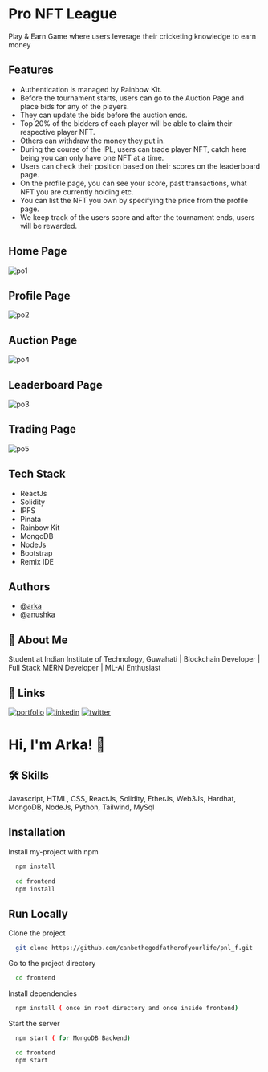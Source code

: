 # Pro NFT League

Play & Earn Game where users leverage their cricketing knowledge to earn money




## Features

* Authentication is managed by Rainbow Kit.
* Before the tournament starts, users can go to the Auction Page and place bids for any of the players.
* They can update the bids before the auction ends.
* Top 20% of the bidders of each player will be able to claim their respective player NFT.
* Others can withdraw the money they put in.
* During the course of the IPL, users can trade player NFT, catch here being you can only have one NFT at a time.
* Users can check their position based on their scores on the leaderboard page.
* On the profile page, you can see your score, past transactions, what NFT you are currently holding etc.
* You can list the NFT you own by specifying the price from the profile page.
* We keep track of the users score and after the tournament ends, users will be rewarded.


## Home Page
![po1](https://user-images.githubusercontent.com/77283508/183215716-bf4dbedc-53c6-40d0-8bb0-5749d16a130b.PNG)

## Profile Page
![po2](https://user-images.githubusercontent.com/77283508/183215742-bb031105-a703-408f-b958-a374b201ea57.PNG)

## Auction Page
![po4](https://user-images.githubusercontent.com/77283508/183215822-446406b0-8738-4e16-aed3-60acdd9f740d.PNG)

## Leaderboard Page
![po3](https://user-images.githubusercontent.com/77283508/183215799-65649fdb-a157-4275-951b-bc8e4631ff13.PNG)

## Trading Page
![po5](https://user-images.githubusercontent.com/77283508/183215842-754c61fe-d24f-4370-bc86-137c78dffe5d.PNG)

## Tech Stack

* ReactJs
* Solidity
* IPFS
* Pinata
* Rainbow Kit
* MongoDB
* NodeJs
* Bootstrap
* Remix IDE
## Authors

- [@arka](https://github.com/canbethegodfatherofyourlife)
- [@anushka](https://github.com/Anushkagupta1612)


## 🚀 About Me
Student at Indian Institute of Technology, Guwahati | Blockchain Developer | Full Stack MERN Developer | ML-AI Enthusiast


## 🔗 Links
[![portfolio](https://img.shields.io/badge/my_portfolio-000?style=for-the-badge&logo=ko-fi&logoColor=white)](https://personalwebsitearka.netlify.app/)
[![linkedin](https://img.shields.io/badge/linkedin-0A66C2?style=for-the-badge&logo=linkedin&logoColor=white)](https://www.linkedin.com/in/arka-datta/)
[![twitter](https://img.shields.io/badge/twitter-1DA1F2?style=for-the-badge&logo=twitter&logoColor=white)](https://twitter.com/ArkaDatta02)


# Hi, I'm Arka! 👋


## 🛠 Skills
Javascript, HTML, CSS, ReactJs, Solidity, EtherJs, Web3Js, Hardhat, MongoDB, NodeJs, Python, Tailwind, MySql
## Installation

Install my-project with npm

```bash
  npm install 
  
  cd frontend
  npm install
```
    
## Run Locally

Clone the project

```bash
  git clone https://github.com/canbethegodfatherofyourlife/pnl_f.git
```

Go to the project directory

```bash
  cd frontend
```

Install dependencies

```bash
  npm install ( once in root directory and once inside frontend)
```

Start the server

```bash
  npm start ( for MongoDB Backend)

  cd frontend
  npm start
```
